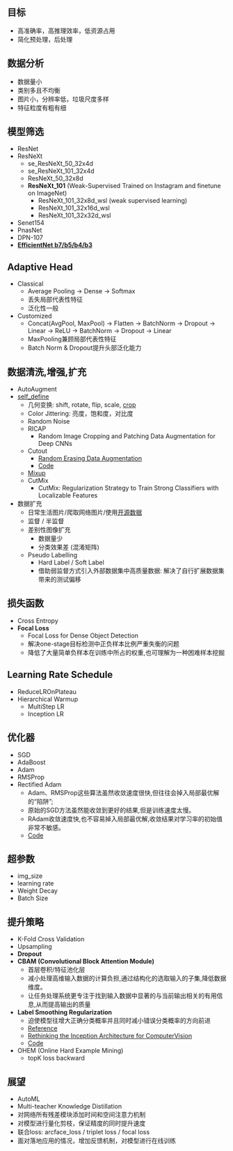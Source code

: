 ## 目标
- 高准确率，高推理效率，低资源占用
- 简化预处理，后处理

## 数据分析
- 数据量小
- 类别多且不均衡
- 图片小，分辨率低，垃圾尺度多样
- 特征粒度有粗有细

## 模型筛选
- ResNet
- ResNeXt
    - se_ResNeXt_50_32x4d
    - se_ResNeXt_101_32x4d
    - ResNeXt_50_32x8d
    - **ResNeXt_101** (Weak-Supervised Trained on Instagram and finetune on ImageNet)
        - ResNeXt_101_32x8d_wsl (weak supervised learning)
        - ResNeXt_101_32x16d_wsl
        - ResNeXt_101_32x32d_wsl
- Senet154
- PnasNet
- DPN-107
- **[EfficientNet b7/b5/b4/b3](https://github.com/tensorflow/tpu/tree/master/models/official/efficientnet)**

## Adaptive Head
- Classical
    - Average Pooling -> Dense -> Softmax
    - 丢失局部代表性特征
    - 泛化性一般
- Customized
    - Concat(AvgPool, MaxPool) -> Flatten -> BatchNorm -> Dropout -> Linear -> ReLU -> BatchNorm -> Dropout -> Linear
    - MaxPooling兼顾局部代表性特征
    - Batch Norm & Dropout提升头部泛化能力

## 数据清洗,增强,扩充
- AutoAugment
- [self_define](http://imgaug.readthedocs.io/en/latest/index.html)
    - 几何变换: shift, rotate, flip, scale, [crop](https://github.com/tensorflow/tensorflow/blob/r2.0/tensorflow/python/ops/random_ops.py#L290-L331)
    - Color Jittering: 亮度，饱和度，对比度
    - Random Noise
    - RICAP
        - Random Image Cropping and Patching Data Augmentation for Deep CNNs
    - Cutout
        - [Random Erasing Data Augmentation](https://arxiv.org/abs/1708.04896) 
        - [Code](https://github.com/tensorflow/tensorflow/blob/r2.0/tensorflow/python/ops/random_ops.py#L290-L331)
    - [Mixup](https://www.jianshu.com/p/d22fcd86f36d)
    - CutMix
        - CutMix: Regularization Strategy to Train Strong Classifiers with Localizable Features
- 数据扩充
    - 日常生活图片/爬取网络图片/使用[开源数据](https://github.com/Yangget/garbage_classify_expand)
    - 监督 / 半监督
    - 差别性图像扩充
        - 数据量少
        - 分类效果差 (混淆矩阵)
    - Pseudo Labelling
        - Hard Label / Soft Label
        - 借助弱监督方式引入外部数据集中高质量数据: 解决了自行扩展数据集带来的测试偏移

## 损失函数
- Cross Entropy
- **Focal Loss**
    - Focal Loss for Dense Object Detection
    - 解决one-stage目标检测中正负样本比例严重失衡的问题
    - 降低了大量简单负样本在训练中所占的权重,也可理解为一种困难样本挖掘

## Learning Rate Schedule
- ReduceLROnPlateau
- Hierarchical Warmup
    - MultiStep LR
    - Inception LR

## 优化器
- SGD
- AdaBoost
- Adam
- RMSProp
- Rectified Adam
    - Adam、RMSProp这些算法虽然收敛速度很快,但往往会掉入局部最优解的“陷阱”;
    - 原始的SGD方法虽然能收敛到更好的结果,但是训练速度太慢。
    - RAdam收敛速度快,也不容易掉入局部最优解,收敛结果对学习率的初始值非常不敏感。
    - [Code](https://github.com/LiyuanLucasLiu/RAdam)

## 超参数
- img_size
- learning rate
- Weight Decay
- Batch Size

## 提升策略
- K-Fold Cross Validation
- Upsampling
- **Dropout**
- **CBAM (Convolutional Block Attention Module)**
    - 首层卷积/特征池化层
    - 减小处理高维输入数据的计算负担,通过结构化的选取输入的子集,降低数据维度。
    - 让任务处理系统更专注于找到输入数据中显著的与当前输出相关的有用信息,从而提高输出的质量
- **Label Smoothing Regularization**
    - 迫使模型往增大正确分类概率并且同时减小错误分类概率的方向前进
    - [Reference](https://blog.csdn.net/sinat_36618660/article/details/100166957)
    - [Rethinking the Inception Architecture for ComputerVision](https://arxiv.org/pdf/1512.00567.pdf)
    - [Code](https://github.com/tensorflow/cleverhans/blob/master/cleverhans_tutorials/mnist_tutorial_tf.py)
- OHEM (Online Hard Example Mining)
    - topK loss backward

## 展望
- AutoML
- Multi-teacher Knowledge Distillation
- 对网络所有残差模块添加时间和空间注意力机制
- 对模型进行量化剪枝，保证精度的同时提升速度
- 联合loss: arcface_loss / triplet loss / focal loss
- 面对落地应用的情况，增加反馈机制，对模型进行在线训练

